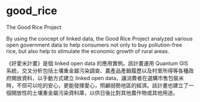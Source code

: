 good_rice
=========

The Good Rice Project

By using the concept of linked data, the Good Rice Project analyzed various open government data to help consumers not only to buy pollution-free rice, but also help to stimulate the economic growth of rural areas. 

《好愛米計畫》是個 linked open data 的應用實例。該計畫運用 Quantum GIS 系統，交叉分析包括土壤重金屬污染調查、農產品產銷履歷以及村里所得等各種政府開放資料，以手動方式建立 linked open data，讓消費者在選購市售包裝米時，不但可以吃的安心，更能發揮愛心，照顧弱勢地區的經濟。該計畫也建立了一個開放性的土壤重金屬污染資料庫，以供日後比對其他農作物或其他用途。
